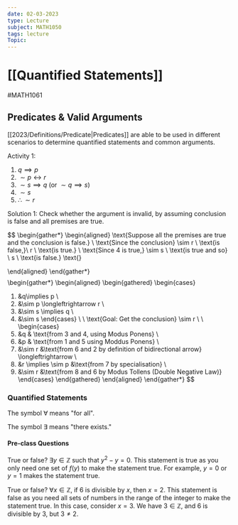 ```yaml
---
date: 02-03-2023
type: Lecture
subject: MATH1050
tags: lecture
Topic:
---
```

# [[Quantified Statements]]
#MATH1061

## Predicates & Valid Arguments

[[2023/Definitions/Predicate|Predicates]] are able to be used in different scenarios to determine quantified statements and common arguments.

Activity 1:

1. $q\implies p$
2. $\sim p \longleftrightarrow r$
3. $\sim s \implies q$  (or $\sim q \implies s$)
4. $\sim s$
5. $\therefore \sim r$

Solution 1: Check whether the argument is invalid, by assuming conclusion is false and all premises are true.

$$
\begin{gather*}
\begin{aligned}
\text{Suppose all the premises are true and the conclusion is false.} \\
\text{Since the conclusion} \sim r \ \text{is false,}\ r \ \text{is true.} \\
\text{Since 4 is true,} \sim s \ \text{is true and so}  \ s \ \text{is false.}
\text{}

\end{aligned}
\end{gather*}
$$
$$
\begin{gather*}
\begin{aligned}
\begin{gathered}
\begin{cases}
1. &q\implies p \\
2. &\sim p \longleftrightarrow r \\
3. &\sim s \implies q \\
4. &\sim s
\end{cases}
\\
\\
\text{Goal: Get the conclusion} \sim r \\ \\
\begin{cases}
5. &q & \text{from 3 and 4, using Modus Ponens} \\
6. &p & \text{from 1 and 5 using Moddus Ponens} \\
7. &\sim r &\text{from 6 and 2 by definition of bidirectional arrow} \longleftrightarrow \\
8. &r \implies \sim p &\text{from 7 by specialisation} \\
9. &\sim r &\text{from 8 and 6 by Modus Tollens (Double Negative Law)}
\end{cases}
\end{gathered}
\end{aligned}
\end{gather*}
$$

### Quantified Statements

The symbol $\forall$ means "for all".

The symbol $\exists$ means "there exists."

#### Pre-class Questions

True or false? $\exists y \in \mathbb{Z}$ such that $y^2-y=0$.
This statement is true as you only need one set of $f(y)$ to make the statement true. For example, $y=0$ or $y=1$ makes the statement true.

True or false? $\forall x \in \mathbb{Z}$, if 6 is divisible by $x$, then $x=2$.
This statement is false as you need all sets of numbers in the range of the integer to make the statement true. In this case, consider $x=3$. We have $3 \in \mathbb{Z}$, and 6 is divisible by 3, but $3\neq 2$.


